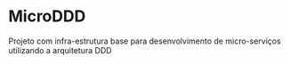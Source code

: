 # MicroDDD
Projeto com infra-estrutura base para desenvolvimento de micro-serviços utilizando a arquitetura DDD
